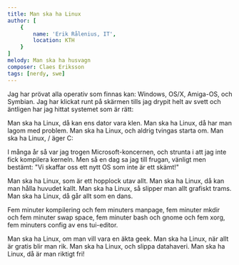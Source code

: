 ```yaml
---
title: Man ska ha Linux
author: [
	{
		name: 'Erik Rålenius, IT',
		location: KTH
	}
]
melody: Man ska ha husvagn
composer: Claes Eriksson
tags: [nerdy, swe]
---
```


Jag har prövat alla operativ som finnas kan:
Windows, OS/X, Amiga-OS, och Symbian.
Jag har klickat runt på skärmen
tills jag drypit helt av svett
och äntligen har jag hittat
systemet som är rätt:

Man ska ha Linux,
då kan ens dator vara klen.
Man ska ha Linux,
då har man lagom med problem.
Man ska ha Linux,
och aldrig tvingas starta om.
Man ska ha Linux, / äger C:

I många år så var jag trogen
Microsoft-koncernen,
och strunta i att jag inte fick
kompilera kerneln.
Men så en dag sa jag till frugan,
vänligt men bestämt:
"Vi skaffar oss ett nytt OS
som inte är ett skämt!"

Man ska ha Linux,
som är ett hopplock utav allt.
Man ska ha Linux,
då kan man hålla huvudet kallt.
Man ska ha Linux,
så slipper man allt grafiskt trams.
Man ska ha Linux,
då går allt som en dans.

Fem minuter kompilering
och fem minuters manpage,
fem minuter mkdir
och fem minuter swap space,
fem minuter bash
och gnome och fem xorg,
fem minuters config av ens tui-editor.

Man ska ha Linux,
om man vill vara en äkta geek.
Man ska ha Linux,
när allt är gratis blir man rik.
Man ska ha Linux,
och slippa datahaveri.
Man ska ha Linux,
då är man riktigt fri!
